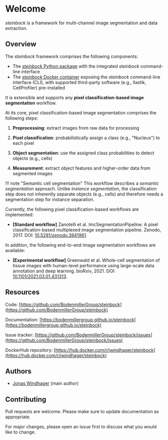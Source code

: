 # Welcome

*steinbock* is a framework for multi-channel image segmentation and data extraction.

## Overview

The *steinbock* framework comprises the following components:

- The [*steinbock* Python package](https://github.com/BodenmillerGroup/steinbock) with the integrated *steinbock* command-line interface
- The [*steinbock* Docker container](https://hub.docker.com/r/jwindhager/steinbock) exposing the *steinbock* command-line interface (CLI), with supported third-party software (e.g., Ilastik, CellProfiler) pre-installed

It is extensible and supports any **pixel classification-based image segmentation** workflow.

At its core, pixel classification-based image segmentation comprises the following steps:

  1. **Preprocessing**: extract images from raw data for processing

  2. **Pixel classification**: probabilistically assign a class (e.g., "Nucleus") to each pixel

  3. **Object segmentation**: use the assigned class probabilities to detect objects (e.g., cells)

  4. **Measurement**: extract object features and higher-order data from segmented images

!!! note "Semantic cell segmentation"
    This workflow describes a *semantic segmentation* approach. Unlike *instance segmentation*, the classification step does not inherently separate objects (e.g., cells) and therefore needs a segmentation step for instance separation.

Currently, the following pixel classification-based workflows are implemented:

  - **[Standard workflow]** Zanotelli et al. ImcSegmentationPipeline: A pixel classification-based multiplexed image segmentation pipeline. Zenodo, 2017. DOI: [10.5281/zenodo.3841961](https://doi.org/10.5281/zenodo.3841961).

In addition, the following end-to-end image segmentation workflows are available:

  - **[Experimental workflow]** Greenwald et al. Whole-cell segmentation of tissue images with human-level performance using large-scale data annotation and deep learning. bioRxiv, 2021. DOI: [10.1101/2021.03.01.431313](https://doi.org/10.1101/2021.03.01.431313).

## Resources

Code: [https://github.com/BodenmillerGroup/steinbock](https://github.com/BodenmillerGroup/steinbock)

Documentation: [https://bodenmillergroup.github.io/steinbock](https://bodenmillergroup.github.io/steinbock)

Issue tracker: [https://github.com/BodenmillerGroup/steinbock/issues](https://github.com/BodenmillerGroup/steinbock/issues)

DockerHub repository: [https://hub.docker.com/r/jwindhager/steinbock](https://hub.docker.com/r/jwindhager/steinbock)

## Authors

- [Jonas Windhager](mailto:jonas.windhager@uzh.ch) (main author)

## Contributing

Pull requests are welcome. Please make sure to update documentation as appropriate.

For major changes, please open an issue first to discuss what you would like to change.
